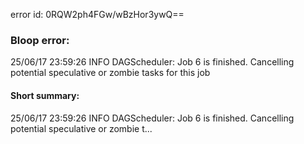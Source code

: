 error id: 0RQW2ph4FGw/wBzHor3ywQ==
### Bloop error:

25/06/17 23:59:26 INFO DAGScheduler: Job 6 is finished. Cancelling potential speculative or zombie tasks for this job
#### Short summary: 

25/06/17 23:59:26 INFO DAGScheduler: Job 6 is finished. Cancelling potential speculative or zombie t...